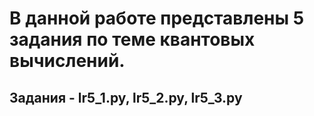 
# В данной работе представлены 5 задания по теме квантовых вычислений.

## Задания - lr5_1.py, lr5_2.py, lr5_3.py
